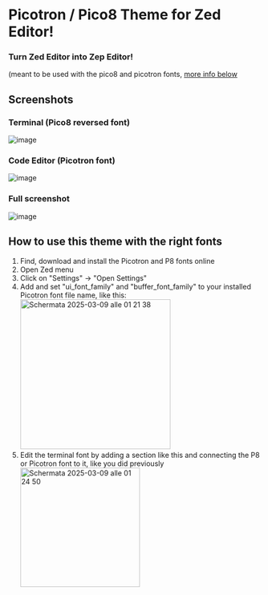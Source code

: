 # Picotron / Pico8 Theme for Zed Editor!
### Turn Zed Editor into Zep Editor! 
(meant to be used with the pico8 and picotron fonts, [more info below](https://github.com/369px/extensions/blob/main/extensions/pico8-picotron/README.md#how-to-use-this-theme-with-the-right-fonts)

## Screenshots
### Terminal (Pico8 reversed font)
![image](https://github.com/user-attachments/assets/9ed57d1b-d85a-4fdb-8024-556e0d341d6d)
### Code Editor (Picotron font)
![image](https://github.com/user-attachments/assets/e36a21a5-f698-4105-801b-534f80aeb859)
### Full screenshot
![image](https://github.com/user-attachments/assets/50e4295c-9603-43be-a974-b2058345dcaf)

## How to use this theme with the right fonts
1. Find, download and install the Picotron and P8 fonts online
2. Open Zed menu
3. Click on "Settings" -> "Open Settings"
4. Add and set "ui_font_family" and "buffer_font_family" to your installed Picotron font file name, like this:
<br><img width="299" alt="Schermata 2025-03-09 alle 01 21 38" src="https://github.com/user-attachments/assets/45748cff-c2bd-4279-b792-53e803ea21e4" />
5. Edit the terminal font by adding a section like this and connecting the P8 or Picotron font to it, like you did previously
<br><img width="238" alt="Schermata 2025-03-09 alle 01 24 50" src="https://github.com/user-attachments/assets/218ada70-5290-4ceb-9b8c-50f7508ec657" />
